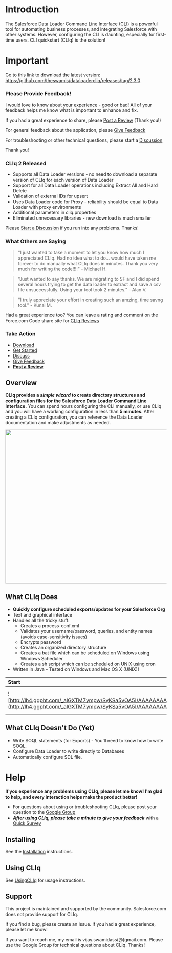 # Introduction #
The Salesforce Data Loader Command Line Interface (CLI) is a powerful tool for automating business processes, and integrating Salesforce with other systems.  However, configuring the CLI is daunting, especially for first-time users.  CLI quickstart (CLIq) is the solution!

# Important #
Go to this link to download the latest version:
https://github.com/theswamis/dataloadercliq/releases/tag/2.3.0

### Please Provide Feedback! ###
I would love to know about your experience - good or bad!  All of your feedback helps me know what is important to enhance and fix.

If you had a great experience to share, please [Post a Review](http://developer.force.com/codeshare/apex/ProjectPage?id=a0630000005BBjnAAG) (Thank you!)

For general feedback about the application, please
[Give Feedback](https://spreadsheets.google.com/viewform?key=0AsSsHFCeHI22dE44T3FhOTlFX2dCSzduYWQxa1JNVFE)

For troubleshooting or other technical questions, please start a
[Discussion](http://groups.google.com/group/data-loader-cliq?pli=1)

Thank you!

### CLIq 2 Released ###
  * Supports all Data Loader versions - no need to download a separate version of CLIq for each version of Data Loader
  * Support for all Data Loader operations including Extract All and Hard Delete
  * Validation of external IDs for upsert
  * Uses Data Loader code for Proxy - reliability should be equal to Data Loader with proxy environments
  * Additional parameters in cliq.properties
  * Eliminated unnecessary libraries - new download is much smaller

Please [Start a Discussion](http://groups.google.com/group/data-loader-cliq) if you run into any problems.  Thanks!

### What Others are Saying ###
> "I just wanted to take a moment to let you know how much I appreciated CLIq.  Had no idea what to do... would have taken me forever to do manually what CLIq does in minutes. Thank you very much for writing the code!!!!" - Michael H.

> "Just wanted to say thanks. We are migrating to SF and I did spend several hours trying to get the data loader to extract and save a csv file unsuccessfully. Using your tool took 2 minutes." - Alan V.

> "I truly appreciate your effort in creating such an amzing, time savng tool." - Kunal M.

Had a great experience too?  You can leave a rating and comment on the Force.com Code share site for
[CLIq Reviews](http://developer.force.com/codeshare/apex/ProjectPage?id=a0630000005BBjnAAG)

### Take Action ###
  * [Download](http://code.google.com/p/dataloadercliq/downloads/list)
  * [Get Started](http://code.google.com/p/dataloadercliq/wiki/Installation)
  * [Discuss](http://groups.google.com/group/data-loader-cliq?pli=1)
  * [Give Feedback](https://spreadsheets.google.com/viewform?key=0AsSsHFCeHI22dE44T3FhOTlFX2dCSzduYWQxa1JNVFE)
  * **[Post a Review](http://developer.force.com/codeshare/apex/ProjectPage?id=a0630000005BBjnAAG)**

## Overview ##
**CLIq provides a _simple wizard_ to create directory structures and configuration files for the Salesforce Data Loader Command Line Interface.**  You can spend hours configuring the CLI manually, or use CLIq and you will have a working configuration in less than **5 minutes**.
After creating a CLIq configuration, you can reference the Data Loader documentation and make adjustments as needed.

<a href='http://www.youtube.com/watch?feature=player_embedded&v=myJtSy3XtIA' target='_blank'><img src='http://img.youtube.com/vi/myJtSy3XtIA/0.jpg' width='720' height=480 /></a>

## What CLIq Does ##
  * **Quickly configure scheduled exports/updates for your Salesforce Org**
  * Text and graphical interface
  * Handles all the tricky stuff:
    * Creates a process-conf.xml
    * Validates your username/password, queries, and entity names (avoids case-sensitivity issues)
    * Encrypts password
    * Creates an organized directory structure
    * Creates a bat file which can be scheduled on Windows using Windows Scheduler
    * Creates a sh script which can be scheduled on UNIX using cron
  * Written in Java - Tested on Windows and Mac OS X (UNIX)!

| **Start** | **Finish** |
|:----------|:-----------|
|![http://lh4.ggpht.com/_alGXTM7ympw/SyKSa5vOA5I/AAAAAAAAA9c/wVQNEE6RedQ/s400/operation.png](http://lh4.ggpht.com/_alGXTM7ympw/SyKSa5vOA5I/AAAAAAAAA9c/wVQNEE6RedQ/s400/operation.png)|![http://lh3.ggpht.com/_alGXTM7ympw/SyKo6-yRi7I/AAAAAAAAA9k/COLSrBMHITI/s400/result.png](http://lh3.ggpht.com/_alGXTM7ympw/SyKo6-yRi7I/AAAAAAAAA9k/COLSrBMHITI/s400/result.png)|


## What CLIq Doesn't Do (Yet) ##
  * Write SOQL statements (for Exports) - You'll need to know how to write SOQL.
  * Configure Data Loader to write directly to Databases
  * Automatically configure SDL file.


# Help #
**If you experience any problems using CLIq, please let me know! I'm glad to help, and every interaction helps make the product better!**
  * For questions about using or troubleshooting CLIq, please post your question to the [Google Group](http://groups.google.com/group/data-loader-cliq)
  * _**After using CLIq, please take a minute to give your feedback**_ with a [Quick Survey](https://spreadsheets.google.com/viewform?key=0AsSsHFCeHI22dE44T3FhOTlFX2dCSzduYWQxa1JNVFE)

## Installing ##
See the [Installation](Installation.md) instructions.

## Using CLIq ##
See [UsingCLIq](UsingCLIq.md) for usage instructions.

## Support ##
This project is maintained and supported by the community.  Salesforce.com does not provide support for CLIq.

If you find a bug, please create an Issue.
If you had a great experience, please let me know!

If you want to reach me, my email is vijay.swamidass(@)gmail.com.  Please use the Google Group for technical questions about CLIq.  Thanks!
